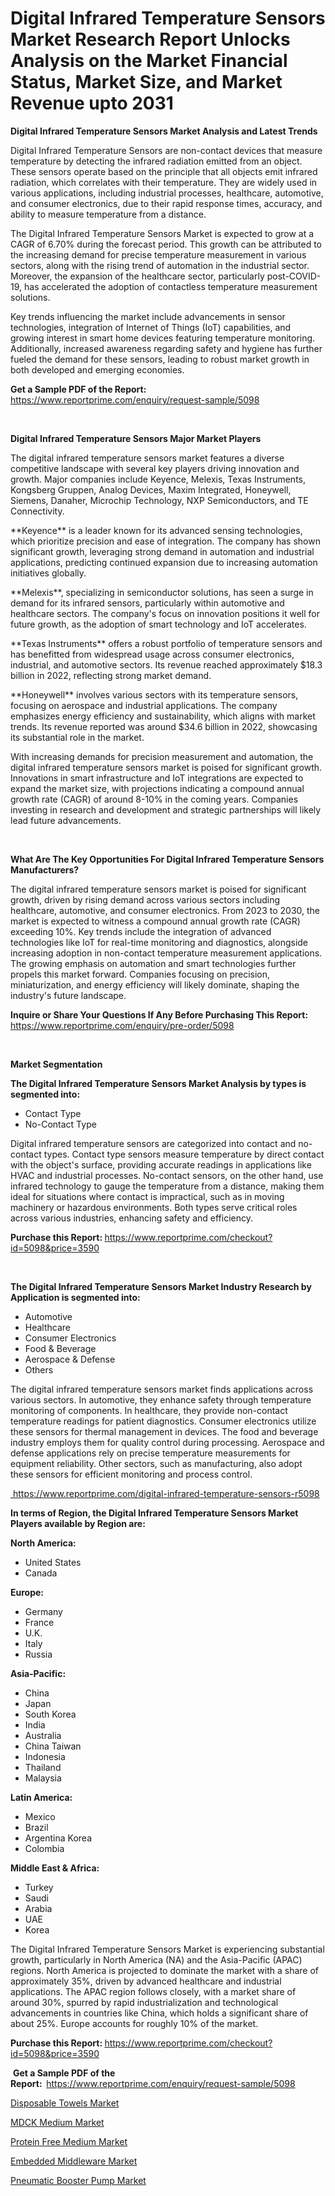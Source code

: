 <p><h1>Digital Infrared Temperature Sensors Market Research Report Unlocks Analysis on the Market Financial Status, Market Size, and Market Revenue upto 2031</h1></p><p><strong>Digital Infrared Temperature Sensors Market Analysis and Latest Trends</strong></p>
<p><p>Digital Infrared Temperature Sensors are non-contact devices that measure temperature by detecting the infrared radiation emitted from an object. These sensors operate based on the principle that all objects emit infrared radiation, which correlates with their temperature. They are widely used in various applications, including industrial processes, healthcare, automotive, and consumer electronics, due to their rapid response times, accuracy, and ability to measure temperature from a distance.</p><p>The Digital Infrared Temperature Sensors Market is expected to grow at a CAGR of 6.70% during the forecast period. This growth can be attributed to the increasing demand for precise temperature measurement in various sectors, along with the rising trend of automation in the industrial sector. Moreover, the expansion of the healthcare sector, particularly post-COVID-19, has accelerated the adoption of contactless temperature measurement solutions.</p><p>Key trends influencing the market include advancements in sensor technologies, integration of Internet of Things (IoT) capabilities, and growing interest in smart home devices featuring temperature monitoring. Additionally, increased awareness regarding safety and hygiene has further fueled the demand for these sensors, leading to robust market growth in both developed and emerging economies.</p></p>
<p><strong>Get a Sample PDF of the Report:&nbsp;</strong> <a href="https://www.reportprime.com/enquiry/request-sample/5098">https://www.reportprime.com/enquiry/request-sample/5098</a></p>
<p>&nbsp;</p>
<p><strong>Digital Infrared Temperature Sensors Major Market Players</strong></p>
<p><p>The digital infrared temperature sensors market features a diverse competitive landscape with several key players driving innovation and growth. Major companies include Keyence, Melexis, Texas Instruments, Kongsberg Gruppen, Analog Devices, Maxim Integrated, Honeywell, Siemens, Danaher, Microchip Technology, NXP Semiconductors, and TE Connectivity.</p><p>**Keyence** is a leader known for its advanced sensing technologies, which prioritize precision and ease of integration. The company has shown significant growth, leveraging strong demand in automation and industrial applications, predicting continued expansion due to increasing automation initiatives globally.</p><p>**Melexis**, specializing in semiconductor solutions, has seen a surge in demand for its infrared sensors, particularly within automotive and healthcare sectors. The company's focus on innovation positions it well for future growth, as the adoption of smart technology and IoT accelerates.</p><p>**Texas Instruments** offers a robust portfolio of temperature sensors and has benefitted from widespread usage across consumer electronics, industrial, and automotive sectors. Its revenue reached approximately $18.3 billion in 2022, reflecting strong market demand.</p><p>**Honeywell** involves various sectors with its temperature sensors, focusing on aerospace and industrial applications. The company emphasizes energy efficiency and sustainability, which aligns with market trends. Its revenue reported was around $34.6 billion in 2022, showcasing its substantial role in the market.</p><p>With increasing demands for precision measurement and automation, the digital infrared temperature sensors market is poised for significant growth. Innovations in smart infrastructure and IoT integrations are expected to expand the market size, with projections indicating a compound annual growth rate (CAGR) of around 8-10% in the coming years. Companies investing in research and development and strategic partnerships will likely lead future advancements.</p></p>
<p>&nbsp;</p>
<p><strong>What Are The Key Opportunities For Digital Infrared Temperature Sensors Manufacturers?</strong></p>
<p><p>The digital infrared temperature sensors market is poised for significant growth, driven by rising demand across various sectors including healthcare, automotive, and consumer electronics. From 2023 to 2030, the market is expected to witness a compound annual growth rate (CAGR) exceeding 10%. Key trends include the integration of advanced technologies like IoT for real-time monitoring and diagnostics, alongside increasing adoption in non-contact temperature measurement applications. The growing emphasis on automation and smart technologies further propels this market forward. Companies focusing on precision, miniaturization, and energy efficiency will likely dominate, shaping the industry's future landscape.</p></p>
<p><strong>Inquire or Share Your Questions If Any Before Purchasing This Report:</strong> <a href="https://www.reportprime.com/enquiry/pre-order/5098">https://www.reportprime.com/enquiry/pre-order/5098</a></p>
<p>&nbsp;</p>
<p><strong>Market Segmentation</strong></p>
<p><strong>The Digital Infrared Temperature Sensors Market Analysis by types is segmented into:</strong></p>
<p><ul><li>Contact Type</li><li>No-Contact Type</li></ul></p>
<p><p>Digital infrared temperature sensors are categorized into contact and no-contact types. Contact type sensors measure temperature by direct contact with the object's surface, providing accurate readings in applications like HVAC and industrial processes. No-contact sensors, on the other hand, use infrared technology to gauge the temperature from a distance, making them ideal for situations where contact is impractical, such as in moving machinery or hazardous environments. Both types serve critical roles across various industries, enhancing safety and efficiency.</p></p>
<p><strong>Purchase this Report:&nbsp;</strong><a href="https://www.reportprime.com/checkout?id=5098&price=3590">https://www.reportprime.com/checkout?id=5098&price=3590</a></p>
<p>&nbsp;</p>
<p><strong>The Digital Infrared Temperature Sensors Market Industry Research by Application is segmented into:</strong></p>
<p><ul><li>Automotive</li><li>Healthcare</li><li>Consumer Electronics</li><li>Food & Beverage</li><li>Aerospace & Defense</li><li>Others</li></ul></p>
<p><p>The digital infrared temperature sensors market finds applications across various sectors. In automotive, they enhance safety through temperature monitoring of components. In healthcare, they provide non-contact temperature readings for patient diagnostics. Consumer electronics utilize these sensors for thermal management in devices. The food and beverage industry employs them for quality control during processing. Aerospace and defense applications rely on precise temperature measurements for equipment reliability. Other sectors, such as manufacturing, also adopt these sensors for efficient monitoring and process control.</p></p>
<p><a href="https://www.reportprime.com/digital-infrared-temperature-sensors-r5098">&nbsp;https://www.reportprime.com/digital-infrared-temperature-sensors-r5098</a></p>
<p><strong>In terms of Region, the Digital Infrared Temperature Sensors Market Players available by Region are:</strong></p>
<p>
    <p> <strong> North America: </strong>
        <ul>
            <li>United States</li>
            <li>Canada</li>
        </ul>
        </p> 
    <p> <strong> Europe: </strong>
        <ul>
            <li>Germany</li>
            <li>France</li>
            <li>U.K.</li>
            <li>Italy</li>
            <li>Russia</li>
        </ul>
        </p> 
    <p> <strong> Asia-Pacific: </strong>
        <ul>
            <li>China</li>
            <li>Japan</li>
            <li>South Korea</li>
            <li>India</li>
            <li>Australia</li>
            <li>China Taiwan</li>
            <li>Indonesia</li>
            <li>Thailand</li>
            <li>Malaysia</li>
        </ul>
        </p> 
    <p> <strong> Latin America: </strong>
        <ul>
            <li>Mexico</li>
            <li>Brazil</li>
            <li>Argentina Korea</li>
            <li>Colombia</li>
        </ul>
        </p> 
    <p> <strong> Middle East & Africa: </strong>
        <ul>
            <li>Turkey</li>
            <li>Saudi</li>
            <li>Arabia</li>
            <li>UAE</li>
            <li>Korea</li>
        </ul>
    </p>
    </p>
<p><p>The Digital Infrared Temperature Sensors Market is experiencing substantial growth, particularly in North America (NA) and the Asia-Pacific (APAC) regions. North America is projected to dominate the market with a share of approximately 35%, driven by advanced healthcare and industrial applications. The APAC region follows closely, with a market share of around 30%, spurred by rapid industrialization and technological advancements in countries like China, which holds a significant share of about 25%. Europe accounts for roughly 10% of the market.</p></p>
<p><strong>Purchase this Report: </strong><a href="https://www.reportprime.com/checkout?id=5098&price=3590">https://www.reportprime.com/checkout?id=5098&price=3590</a></p>
<p>&nbsp;<strong>Get a Sample PDF of the Report:&nbsp;&nbsp;</strong><a href="https://www.reportprime.com/enquiry/request-sample/5098">https://www.reportprime.com/enquiry/request-sample/5098</a></p>
<p><strong></strong></p>
<p><p><a href="https://issuu.com/reportprime-2/docs/disposable-towels-market-size-2030._c4bb936b1fea8d">Disposable Towels Market</a></p><p><a href="https://www.linkedin.com/pulse/what-emerging-market-trends-mdck-medium-detailed-overview-k2sme?trackingId=h4OI1vQoSSuag5r84M2wvg%3D%3D">MDCK Medium Market</a></p><p><a href="https://www.linkedin.com/pulse/why-should-you-invest-protein-free-medium-market-trends-xudpe?trackingId=XTldJgTwRgOVpjjGn8x7Ig%3D%3D">Protein Free Medium Market</a></p><p><a href="https://github.com/CarolynWatkins697/Market-Research-Report-List-1/blob/main/embedded-middleware-market.md">Embedded Middleware Market</a></p><p><a href="https://issuu.com/reportprime-2/docs/pneumatic-booster-pump-market-size-_085133fac5f45e">Pneumatic Booster Pump Market</a></p></p>